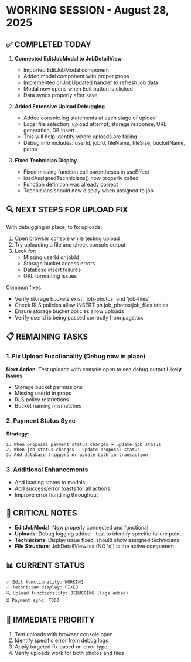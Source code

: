 # WORKING SESSION - August 28, 2025

## ✅ COMPLETED TODAY
1. **Connected EditJobModal to JobDetailView**
   - Imported EditJobModal component
   - Added modal component with proper props
   - Implemented onJobUpdated handler to refresh job data
   - Modal now opens when Edit button is clicked
   - Data syncs properly after save

2. **Added Extensive Upload Debugging**
   - Added console.log statements at each stage of upload
   - Logs: file selection, upload attempt, storage response, URL generation, DB insert
   - This will help identify where uploads are failing
   - Debug info includes: userId, jobId, fileName, fileSize, bucketName, paths

3. **Fixed Technician Display**
   - Fixed missing function call parentheses in useEffect
   - loadAssignedTechnicians() now properly called
   - Function definition was already correct
   - Technicians should now display when assigned to job

## 🔍 NEXT STEPS FOR UPLOAD FIX
With debugging in place, to fix uploads:
1. Open browser console while testing upload
2. Try uploading a file and check console output
3. Look for:
   - Missing userId or jobId
   - Storage bucket access errors
   - Database insert failures
   - URL formatting issues

Common fixes:
- Verify storage buckets exist: 'job-photos' and 'job-files'
- Check RLS policies allow INSERT on job_photos/job_files tables
- Ensure storage bucket policies allow uploads
- Verify userId is being passed correctly from page.tsx

## 📋 REMAINING TASKS

### 1. Fix Upload Functionality (Debug now in place)
**Next Action**: Test uploads with console open to see debug output
**Likely Issues**:
- Storage bucket permissions
- Missing userId in props
- RLS policy restrictions
- Bucket naming mismatches

### 2. Payment Status Sync
**Strategy**:
```
1. When proposal payment status changes → update job status
2. When job status changes → update proposal status
3. Add database triggers or update both in transaction
```

### 3. Additional Enhancements
- Add loading states to modals
- Add success/error toasts for all actions
- Improve error handling throughout

## 🚨 CRITICAL NOTES
- **EditJobModal**: Now properly connected and functional
- **Uploads**: Debug logging added - test to identify specific failure point
- **Technicians**: Display issue fixed, should show assigned technicians
- **File Structure**: JobDetailView.tsx (NO 's') is the active component

## 📊 CURRENT STATUS
```
✅ Edit functionality: WORKING
✅ Technician display: FIXED
🔍 Upload functionality: DEBUGGING (logs added)
⏳ Payment sync: TODO
```

## 🎯 IMMEDIATE PRIORITY
1. Test uploads with browser console open
2. Identify specific error from debug logs
3. Apply targeted fix based on error type
4. Verify uploads work for both photos and files